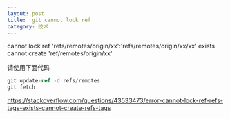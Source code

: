 ```yaml
---
layout: post
title:  git cannot lock ref 
category: 技术 
---
```


cannot lock ref 'refs/remotes/origin/xx':'refs/remotes/origin/xx/xx' exists cannot create 'ref/remotes/origin/xx'

<!--more-->
<!-- csdn -->

请使用下面代码

```csharp
git update-ref -d refs/remotes 
git fetch
```
https://stackoverflow.com/questions/43533473/error-cannot-lock-ref-refs-tags-exists-cannot-create-refs-tags
